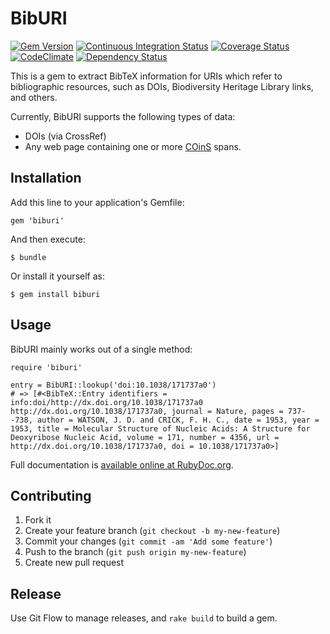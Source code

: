 # BibURI

[![Gem Version](https://badge.fury.io/rb/biburi.png)](http://badge.fury.io/rb/biburi)
[![Continuous Integration Status][1]][2]
[![Coverage Status][3]][4]
[![CodeClimate][5]][6]
[![Dependency Status][7]][8]

This is a gem to extract BibTeX information for URIs which refer to bibliographic
resources, such as DOIs, Biodiversity Heritage Library links, and others.

Currently, BibURI supports the following types of data:

 - DOIs (via CrossRef)
 - Any web page containing one or more [COinS](http://ocoins.info/) spans.

## Installation

Add this line to your application's Gemfile:

    gem 'biburi'

And then execute:

    $ bundle

Or install it yourself as:

    $ gem install biburi

## Usage

BibURI mainly works out of a single method:

    require 'biburi'

    entry = BibURI::lookup('doi:10.1038/171737a0')
    # => [#<BibTeX::Entry identifiers = info:doi/http://dx.doi.org/10.1038/171737a0 http://dx.doi.org/10.1038/171737a0, journal = Nature, pages = 737--738, author = WATSON, J. D. and CRICK, F. H. C., date = 1953, year = 1953, title = Molecular Structure of Nucleic Acids: A Structure for Deoxyribose Nucleic Acid, volume = 171, number = 4356, url = http://dx.doi.org/10.1038/171737a0, doi = 10.1038/171737a0>]

Full documentation is [available online at RubyDoc.org](http://rubydoc.org/github/gaurav/biburi/master/frames).

## Contributing

1. Fork it
2. Create your feature branch (`git checkout -b my-new-feature`)
3. Commit your changes (`git commit -am 'Add some feature'`)
4. Push to the branch (`git push origin my-new-feature`)
5. Create new pull request

## Release

Use Git Flow to manage releases, and `rake build` to build a gem.

[1]: https://secure.travis-ci.org/gaurav/biburi.png
[2]: http://travis-ci.org/gaurav/biburi
[3]: https://coveralls.io/repos/gaurav/biburi/badge.png?branch=master
[4]: https://coveralls.io/r/gaurav/biburi?branch=master
[5]: https://codeclimate.com/github/gaurav/biburi.png?branch=master
[6]: https://codeclimate.com/github/gaurav/biburi?branch=master
[7]: https://gemnasium.com/gaurav/biburi.png
[8]: https://gemnasium.com/gaurav/biburi
